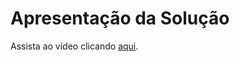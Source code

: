 # Apresentação da Solução

Assista ao vídeo clicando [aqui](https://github.com/ICEI-PUC-Minas-PMV-ADS/pmv-ads-2023-2-e4-proj-dad-t2-reciclai/blob/main/presentation/Apresenta%C3%A7ao_Final_Etapa5.mp4).
